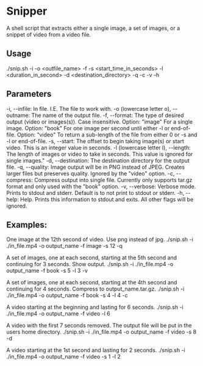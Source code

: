 # Snipper
  A shell script that extracts either a single image, a set of images, or a snippet of video from a video file.

## Usage
  ./snip.sh -i <infile> -o <outfile_name> -f <format> -s <start_time_in_seconds> -l <duration_in_second> -d <destination_directory> -q -c -v -h
  
## Parameters
  -i, --infile: In file. I.E. The file to work with.
  -o (lowercase letter o), --outname: The name of the output file.
  -f, --format: The type of desired output (video or images(s)). Case insensitive.
      Option: \"image\" For a single image.
      Option: \"book\" For one image per second until either -l or end-of-file.
      Option: \"video\" To return a sub-length of the file from either 0 or -s and -l or end-of-file.
  -s, --start: The offset to begin taking image(s) or start video. This is an integer value in seconds.
  -l  (lowercase letter l), --length: The length of images or video to take in seconds. This value is ignored for single images."
  -d, --destination: The destination directory for the output file.
  -q, --quality: Image output will be in PNG instead of JPEG. Creates larger files but preserves quality. Ignored by the \"video\" option.
  -c, --compress: Compress output into single file. Currently only supports tar.gz format and only used with the \"book\" option.
  -v, --verbose: Verbose mode. Prints to stdout and stderr. Default is to not print to stdout or stderr.
  -h, --help: Help. Prints this information to stdout and exits. All other flags will be ignored.
  
## Examples:
  One image at the 12th second of video. Use png instead of jpg.
      ./snip.sh -i ./in_file.mp4 -o output_name -f image -s 12 -q
  
  A set of images, one at each second, starting at the 5th second and continuing for 3 seconds. Show output.
      ./snip.sh -i ./in_file.mp4 -o output_name -f book -s 5 -l 3 -v
  
  A set of images, one at each second, starting at the 4th second and continuing for 4 seconds. Compress to output_name.tar.gz.
      ./snip.sh -i ./in_file.mp4 -o output_name -f book -s 4 -l 4 -c
  
  A video starting at the beginning and lasting for 6 seconds.
      ./snip.sh -i ./in_file.mp4 -o output_name -f video -l 6
  
  A video with the first 7 seconds removed. The output file will be put in the users home directory.
      ./snip.sh -i ./in_file.mp4 -o output_name -f video -s 8 -d
  
  A video starting at the 1st second and lasting for 2 seconds.
      ./snip.sh -i ./in_file.mp4 -o output_name -f video -s 1 -l 2
